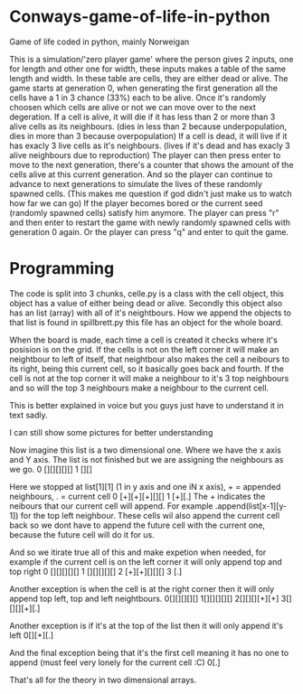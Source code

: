 # Conways-game-of-life-in-python
Game of life coded in python, mainly Norweigan

This is a simulation/'zero player game' where the person gives 2 inputs, one for length and other one for width, these inputs makes a table of the same length and width.
In these table are cells, they are either dead or alive. The game starts at generation 0, when generating the first generation all the cells have a 1 in 3 chance (33%) each to be alive. Once it's randomly choosen which cells are alive or not we can move over to the next degeration.
If a cell is alive, it will die if it has less than 2 or more than 3 alive cells as its neighbours. 
(dies in less than 2 because underpopulation, dies in more than 3 because overpopulation)
If a cell is dead, it will live if it has exacly 3 live cells as it's neighbours.
(lives if it's dead and has exacly 3 alive neighbours due to reproduction)
The player can then press enter to move to the next generation, there's a counter that shows the amount of the cells alive at this current generation.
And so the player can continue to advance to next generations to simulate the lives of these randomly spawned cells.
(This makes me question if god didn't just make us to watch how far we can go)
If the player becomes bored or the current seed (randomly spawned cells) satisfy him anymore. The player can press "r" and then enter to restart the game
with newly randomly spawned cells with generation 0 again. Or the player can press "q" and enter to quit the game.

# Programming
The code is split into 3 chunks, celle.py is a class with the cell object, this object has a value of either being dead or alive. Secondly this object also has
an list (array) with all of it's neightbours. How we append the objects to that list is found in spillbrett.py this file has an object for the whole board. 

When the board is made, each time a cell is created it checks where it's posision is on the grid. If the cells is not on the left corner it will make an 
neightbour to left of itself, that neightbour also makes the cell a neibours to its right, being this current cell, so it basically goes back and fourth.
If the cell is not at the top corner it will make a neighbour to it's 3 top neighbours and so will the top 3 neighbours make a neighbour to the current cell.

This is better explained in voice but you guys just have to understand it in text sadly.

I can still show some pictures for better understanding

Now imagine this list is a two dimensional one. Where we have the x axis and Y axis.
The list is not finished but we are assigning the neighbours as we go.
0 [][][][][]
1 [][]

Here we stopped at list[1][1] (1 in y axis and one iN x axis), + = appended neighbours, . = current cell
0 [+][+][+][][]
1 [+][.]
The + indicates the neibours that our current cell will append. For example .append(list[x-1][y-1])
for the top left neighbour.
These cells wil also append the current cell back so we dont have to append the future cell with the current one, because the future cell will do it for us.

And so we itirate true all of this and make expetion when needed, for example if the current cell is on the left corner it will only append top and top right
0 [][][][][]
1 [][][][][]
2 [+][+][][][]
3 [.]

Another exception is when the cell is at the right corner then it will only append top left, top and left neightbours.
0[][][][][]
1[][][][][]
2[][][][+][+]
3[][][][+][.]

Another exception is if it's at the top of the list then it will only append it's left
0[][+][.]

And the final exception being that it's the first cell meaning it has no one to append (must feel very lonely for the current cell :C)
0[.]

That's all for the theory in two dimensional arrays.
